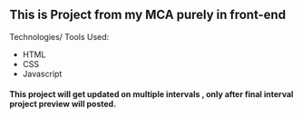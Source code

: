 ## This is Project from my MCA purely in front-end

Technologies/ Tools Used:

- HTML
- CSS
- Javascript

#### This project will get updated on multiple intervals , only after final interval project preview will posted.
 